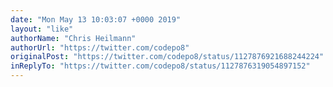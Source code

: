 ```yaml
---
date: "Mon May 13 10:03:07 +0000 2019"
layout: "like"
authorName: "Chris Heilmann"
authorUrl: "https://twitter.com/codepo8"
originalPost: "https://twitter.com/codepo8/status/1127876921688244224"
inReplyTo: "https://twitter.com/codepo8/status/1127876319054897152"
---
```

